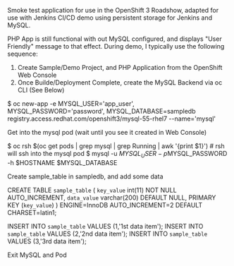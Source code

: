 Smoke test application for use in the OpenShift 3 Roadshow, adapted for use with Jenkins CI/CD demo using persistent storage for Jenkins and MySQL.

PHP App is still functional with out MySQL configured, and displays "User Friendly" message to that effect.  During demo, I typically use the following sequence:

1) Create Sample/Demo Project, and PHP Application from the OpenShift Web Console
2) Once Builde\/Deployment Complete, create the MySQL Backend via oc CLI (See Below)

$ oc new-app -e MYSQL_USER='app_user', MYSQL_PASSWORD='password', MYSQL_DATABASE=sampledb registry.access.redhat.com/openshift3/mysql-55-rhel7 --name='mysql'

Get into the mysql pod (wait until you see it created in Web Console)

$ oc rsh $(oc get pods | grep mysql | grep Running | awk '{print $1}')    # rsh will ssh into the mysql pod
$ mysql -u $MYSQL_USER -p$MYSQL_PASSWORD -h $HOSTNAME $MYSQL_DATABASE

Create sample_table in sampledb, and add some data

CREATE TABLE `sample_table` (
  `key_value` int(11) NOT NULL AUTO_INCREMENT,
  `data_value` varchar(200) DEFAULT NULL,
  PRIMARY KEY (`key_value`)
) ENGINE=InnoDB AUTO_INCREMENT=2 DEFAULT CHARSET=latin1;

INSERT INTO `sample_table` VALUES (1,'1st data item');
INSERT INTO `sample_table` VALUES (2,'2nd data item');
INSERT INTO `sample_table` VALUES (3,'3rd data item');

Exit MySQL and Pod
